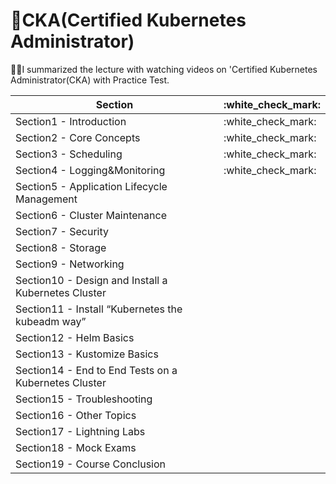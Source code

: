 # 🌟CKA(Certified Kubernetes Administrator)


✍🏻I summarized the lecture with watching videos on 'Certified Kubernetes Administrator(CKA) with Practice Test.


<table>
<thead>
<tr>
<th>Section</th>
<th>:white_check_mark:</th>
</tr>
</thead>
<tbody>
<tr>
<td>Section1 - Introduction</td>
<td>:white_check_mark:</td>
</tr>
<tr>
<td>Section2 - Core Concepts</td>
<td>:white_check_mark:</td>
</tr>
<tr>
<td>Section3 - Scheduling</td>
<td>:white_check_mark:</td>
</tr>
<tr>
<td>Section4 - Logging&Monitoring</td>
<td>:white_check_mark:</td>
</tr>
<tr>
<td>Section5 - Application Lifecycle Management</td>
<td></td>
</tr>
<tr>
<td>Section6 - Cluster Maintenance</td>
<td></td>
</tr>
<tr>
<td>Section7 - Security</td>
<td></td>
</tr>
<tr>
<td>Section8 - Storage</td>
<td></td>
</tr>
<tr>
<td>Section9 - Networking</td>
<td></td>
</tr>
<tr>
<td>Section10 - Design and Install a Kubernetes Cluster</td>
<td></td>
</tr>
<tr>
<td>Section11 - Install “Kubernetes the kubeadm way”</td>
<td></td>
</tr>
<tr>
<td>Section12 - Helm Basics</td>
<td></td>
</tr>
<tr>
<td>Section13 - Kustomize Basics</td>
<td></td>
</tr>
<tr>
<td>Section14 - End to End Tests on a Kubernetes Cluster</td>
<td></td>
</tr>
<tr>
<td>Section15 - Troubleshooting</td>
<td></td>
</tr>
<tr>
<td>Section16 - Other Topics</td>
<td></td>
</tr>
<tr>
<td>Section17 - Lightning Labs</td>
<td></td>
</tr>
<tr>
<td>Section18 - Mock Exams</td>
<td></td>
</tr>
<tr>
<td>Section19 - Course Conclusion</td>
<td></td>
</tr>
</tbody>
</table>

